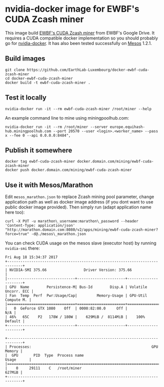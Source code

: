 # nvidia-docker image for EWBF's CUDA Zcash miner

This image build [EWBF's CUDA Zcash miner] from EWBF's Google Drive.
It requires a CUDA compatible docker implementation so you should probably go
for [nvidia-docker].
It has also been tested successfully on [Mesos] 1.2.1.

## Build images

```
git clone https://github.com/EarthLab-Luxembourg/docker-ewbf-cuda-zcash-miner
cd docker-ewbf-cuda-zcash-miner
docker build -t ewbf-cuda-zcash-miner .
```

## Test it locally

```
nvidia-docker run -it --rm ewbf-cuda-zcash-miner /root/miner --help
```

An example command line to mine using miningpoolhub.com:
```
nvidia-docker run -it --rm /root/miner --server europe.equihash-hub.miningpoolhub.com --port 20570 --user <login>.<worker_name> --pass x --fee 0 --api 0.0.0.0:8484",

```


## Publish it somewhere

```
docker tag ewbf-cuda-zcash-miner docker.domain.com/mining/ewbf-cuda-zcash-miner
docker push docker.domain.com/mining/ewbf-cuda-zcash-miner
```

## Use it with Mesos/Marathon

Edit `mesos_marathon.json` to replace Zcash mining pool parameter, change application path as well as docker image address (if you dont want to use public docker image provided).
Then simply run (adapt application name here too):

```
curl -X PUT -u marathon\_username:marathon\_password --header 'Content-Type: application/json' "http://marathon.domain.com:8080/v2/apps/mining/ewbf-cuda-zcash-miner?force=true" -d@./mesos\_marathon.json
```

You can check CUDA usage on the mesos slave (executor host) by running `nvidia-smi` there:

```
Fri Aug 18 15:34:37 2017       
+-----------------------------------------------------------------------------+
| NVIDIA-SMI 375.66                 Driver Version: 375.66                    |
|-------------------------------+----------------------+----------------------+
| GPU  Name        Persistence-M| Bus-Id        Disp.A | Volatile Uncorr. ECC |
| Fan  Temp  Perf  Pwr:Usage/Cap|         Memory-Usage | GPU-Util  Compute M. |
|===============================+======================+======================|
|   0  GeForce GTX 1080    Off  | 0000:82:00.0     Off |                  N/A |
| 46%   65C    P2   178W / 180W |    629MiB /  8114MiB |    100%      Default |
+-------------------------------+----------------------+----------------------+
                                                                               
+-----------------------------------------------------------------------------+
| Processes:                                                       GPU Memory |
|  GPU       PID  Type  Process name                               Usage      |
|=============================================================================|
|    0     29111    C   /root/miner                                    627MiB |
+-----------------------------------------------------------------------------+
```

[EWBF's CUDA Zcash miner]: https://bitcointalk.org/index.php?topic=1707546.0
[nvidia-docker]: https://github.com/NVIDIA/nvidia-docker
[Mesos]: http://mesos.apache.org/documentation/latest/gpu-support/

